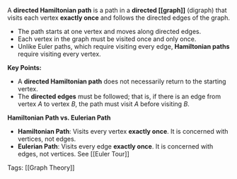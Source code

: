 A **directed Hamiltonian path** is a path in a **directed [[graph]]** (digraph) that visits each vertex **exactly once** and follows the directed edges of the graph.

- The path starts at one vertex and moves along directed edges.
- Each vertex in the graph must be visited once and only once.
- Unlike Euler paths, which require visiting every edge, **Hamiltonian paths** require visiting every vertex.

**Key Points:**
- A **directed Hamiltonian path** does not necessarily return to the starting vertex.
- The **directed edges** must be followed; that is, if there is an edge from vertex $A$ to vertex $B$, the path must visit $A$ before visiting $B$.

**Hamiltonian Path vs. Eulerian Path**
- **Hamiltonian Path**: Visits every vertex **exactly once**. It is concerned with vertices, not edges. 
- **Eulerian Path**: Visits every edge **exactly once**. It is concerned with edges, not vertices. See [[Euler Tour]]

Tags:
[[Graph Theory]]
